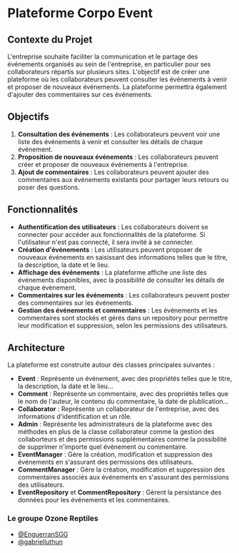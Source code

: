 # Plateforme Corpo Event

## Contexte du Projet

L'entreprise souhaite faciliter la communication et le partage des événements organisés au sein de l'entreprise, en particulier pour ses collaborateurs répartis sur plusieurs sites. L'objectif est de créer une plateforme où les collaborateurs peuvent consulter les événements à venir et proposer de nouveaux événements. La plateforme permettra également d'ajouter des commentaires sur ces événements.

## Objectifs

1. **Consultation des événements** : Les collaborateurs peuvent voir une liste des événements à venir et consulter les détails de chaque événement.
2. **Proposition de nouveaux événements** : Les collaborateurs peuvent créer et proposer de nouveaux événements à l'entreprise.
3. **Ajout de commentaires** : Les collaborateurs peuvent ajouter des commentaires aux événements existants pour partager leurs retours ou poser des questions.

## Fonctionnalités

- **Authentification des utilisateurs** : Les collaborateurs doivent se connecter pour accéder aux fonctionnalités de la plateforme. Si l'utilisateur n'est pas connecté, il sera invité à se connecter.
- **Création d'événements** : Les utilisateurs peuvent proposer de nouveaux événements en saisissant des informations telles que le titre, la description, la date et le lieu.
- **Affichage des événements** : La plateforme affiche une liste des événements disponibles, avec la possibilité de consulter les détails de chaque événement.
- **Commentaires sur les événements** : Les collaborateurs peuvent poster des commentaires sur les événements.
- **Gestion des événements et commentaires** : Les événements et les commentaires sont stockés et gérés dans un repository pour permettre leur modification et suppression, selon les permissions des utilisateurs.

## Architecture 

La plateforme est construite autour des classes principales suivantes :

- **Event** : Représente un événement, avec des propriétés telles que le titre, la description, la date et le lieu...
- **Comment** : Représente un commentaire, avec des propriétés telles que le nom de l'auteur, le contenu du commentaire, la date de plublication...
- **Collaborator** : Représente un collaborateur de l'entreprise, avec des informations d'identification et un rôle.
- **Admin** : Représente les administrateurs de la plateforme avec des méthodes en plus de la classe collaborateur comme la gestion des collaborteurs et des permissions supplémentaires comme la possibilité de supprimer n'importe quel événement ou commentaire. 
- **EventManager** : Gère la création, modification et suppression des événements en s'assurant des permissions des utilisateurs.
- **CommentManager** : Gère la création, modification et suppression des commentaires associés aux événements en s'assurant des permissions des utilisateurs.
- **EventRepository** et **CommentRepository** : Gèrent la persistance des données pour les événements et les commentaires.

### Le groupe Ozone Reptiles 

- [@EnguerranSGG](https://github.com/EnguerranSGG)
- [@gabrielluthun](https://github.com/gabrielluthun)